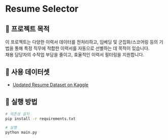 # Resume Selector

## 📌 프로젝트 목적
이 프로젝트는 다양한 이력서 데이터를 전처리하고, 임베딩 및 군집화/스코어링 등의 기법을 통해 특정 직무에 적합한 이력서를 자동으로 선별하는 데 목적이 있습니다.  
채용 담당자의 수작업 부담을 줄이고, 효율적인 이력서 필터링을 지원합니다.

## 📂 사용 데이터셋
- [Updated Resume Dataset on Kaggle](https://www.kaggle.com/datasets/arihantjain/updated-resume-dataset)


## 🔧 실행 방법
```bash
# 의존성 설치
pip install -r requirements.txt

# 실행
python main.py